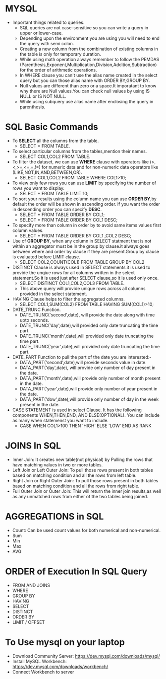 # MYSQL 
  * Important things related to queries.
     * SQL queries are not case-sensitive so you can write a query in upper or lower-case.
     * Depending upon the environment you are using you will need to end the query with semi colon.
     * Creating a new column from the combination of existing columns in the table is only for temporary duration.
     * While using math operation always remember to follow the PEMDAS (Parenthesis,Exponent,Multiplication,Division,Addition,Subtraction) for the order of arithmetic operations.
     * In WHERE clause you can't use the alias name created in the select query but you can those alias name with ORDER BY,GROUP BY.
     * Null values are different than zero or a space.It imporatant to know why there are Null values.You can check null values by using IS NULL or IS NOT NULL.
     * While using subquery use alias name after enclosing the query in parenthesis.
  

# SQL Basic Commands
  * To **SELECT** all the columns from the table.
      * SELECT * FROM TABLE.
  * To select particular columns from the tables,mention their names.
      * SELECT COL1,COL2 FROM TABLE.
  * To filter the dataset, we can use **WHERE** clause with operators like (>,<,>=,<=,=,!=) for numeric data and for non-numeric data operators like (LIKE,NOT,IN,AND,BETWEEN,OR).
      * SELECT COL1,COL2 FROM TABLE WHERE COL1>10;
  * To view only few rows you can use **LIMIT** by specifying the number of rows you want to display.
      * SELECT * FROM TABLE LIMIT 10;
  * To sort your results using the column name you can use **ORDER BY**,by default the order will be shown in ascending order. if you want the order in descending order you can specify **DESC**.
      * SELECT * FROM TABLE ORDER BY COL1;
      * SELECT * FROM TABLE ORDER BY COL1 DESC;
   * To specify more than column in order by to avoid same items values first column values.
      * SELECT * FROM TABLE ORDER BY COL1 ,COL2 DESC;
   * Use of **GROUP BY**, when any column in SELECT statment that is not within an aggregator must be in the group by clause.it always goes between where and order by clause if they are present.Group by clause is evaluated before LIMIT clause.
      *  SELECT COL2,COUNT(COL1) FROM TABLE GROUP BY COL2
   * DISTINCT Clause is always used in SELECT statements.it is used to provide the unqiue rows for all columns written in the select statement.So it is used just after SELECT clause,so it is used only once.
      * SELECT DISTINCT COL1,COL2,COL3 FROM TABLE.
      * This above query will provide unique rows across all columns provided in the select statement.
   * HAVING Clause helps to filter the aggregated columns.
      * SELECT COL1,SUM(COL2) FROM TABLE HAVING SUM(COL1)>10; 
   * DATE_TRUNC Function.
      * DATE_TRUNC('second',date), will provide the date along with time upto seconds.
      * DATE_TRUNC('day',date),will provided only date truncating the time part.
      * DATE_TRUNC('month',date),will provided only date truncating the time part.
      * DATE_TRUNC('year',date),will provided only date truncating the time part.
   * DATE_PART Function to pull the part of the date you are interested:-
      * DATA_PART('second',date),will provide seconds value in date.
      * DATA_PART('day',date), will provide only number of day present in the date.
      * DATA_PART('month',date),will provide only number of month present in the date.
      * DATA_PART('year',date),will provide only number of year present in the date.
      * DATA_PART('dow',date),will provide only number of  day in the week present in the date.
   * CASE STATEMENT is used in select Clause. It has the following components WHEN,THEN,END, AND ELSE(OPTIONAL). You can include as many when statemenst you want to include.
      * CASE WHEN COL1>100 THEN 'HIGH'
        ELSE 'LOW' 
        END AS RANK
         
# JOINS In SQL
   * Inner Join: It creates new table(not physical) by Pulling the rows that have matching values in two or more tables.
   * Left Join or Left Outer Join: To pull those rows present in both tables based on matching condition and all the rows from left table.
   * Right Join or Right Outer Join: To pull those rows present in both tables based on matching condition and all the rows from right table.
   * Full Outer Join or Outer Join: This will return the inner join results,as well as any unmatched rows from either of the two tables being joined.

# AGGREGATIONS  in SQL
   * Count: Can be used count values for both numerical and non-numerical.
   * Sum
   * Min
   * Max
   * AVG
# ORDER of Execution In SQL Query
   * FROM AND JOINS
   * WHERE
   * GROUP BY 
   * HAVING
   * SELECT
   * DISTINCT
   * ORDER BY
   * LIMIT / OFFSET
 
# To Use mysql on your laptop

  * Download Community Server: https://dev.mysql.com/downloads/mysql/
  * Install MySQL Workbench: https://dev.mysql.com/downloads/workbench/
  * Connect Workbench to server
